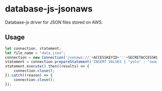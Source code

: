 # database-js-jsonaws
Database-js driver for JSON files stored on AWS.
## Usage

```js
let connection, statement;
let file_name = "data.json";
connection = new Connection('jsonaws://'+ACCESSKEYID+':'+SECRETACCESSKEY+'@'+BUCKET+'/'+file_name);
statement = connection.prepareStatement('INSERT VALUES { "yolo" : "swag" }');
statement.execute().then((results) => {
    connection.close();
}).catch((reason) => {
    connection.close();
});

```
